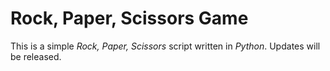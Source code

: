 # Rock, Paper, Scissors Game
This is a simple *Rock, Paper, Scissors* script written in *Python*. Updates will be released. 
